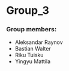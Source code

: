 # Group_3

### Group members: 
* Aleksandar Raynov
* Bastian Walter
* Riku Tuisku
* Yingyu Mattila 
